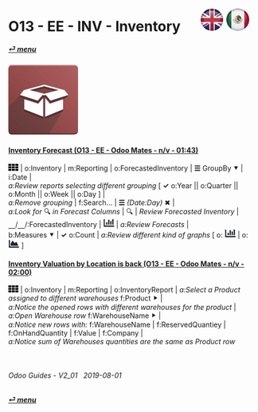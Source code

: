 # O13 - EE - INV - Inventory &nbsp;&nbsp;&nbsp;&nbsp; [![en-uk](/doc/img/en-uk_flag_button_small.png)](/en-uk/o13/ee/inv/en-uk-o13-ee-inv-inventory-guides.md) [ ![es-mx](/doc/img/es-mx_flag_button_small.png)](/es-mx/o13/ee/inv/es-mx-o13-ee-inv-inventory-guides.md)
#### [_&#x23CE; menu_](/en-uk/o13/ee/en-uk-o13-ee-guides-menu.md)  
### ![inv](/doc/img/stock.png)

#### [Inventory Forecast (O13 - EE - Odoo Mates - n/v - 01:43)](https://youtube.com/embed/jD7daYG4EF0?autoplay=1&start=0&end=90&rel=0)  
![apps](/doc/img/apps.png) | o:Inventory | m:Reporting | o:ForecastedInventory | **&#x2630;** GroupBy &#x2BC6; | i:Date |  
_a:Review reports selecting different grouping_ \[ **&#x2713;** o:Year || o:Quarter || o:Month || o:Week || o:Day ] |  
_a:Remove grouping_ | f:Search... | **&#x2630;** _(Date:Day)_ &#x2716; |  
_a:Look for_ &#x1F50D; _in Forecast Columns_ | &#x1F50D; | _Review Forecasted Inventory_ |  
&#x23BD;/&#x23BD;/:ForecastedInventory | ![icon_view_chart_bars_small](/doc/img/icon_view_chart_bars_small.png) | _a:Review Forecasts_ |  
b:Measures &#x2BC6; | **&#x2713;** o:Count | _a:Review different kind of graphs_ \[ o: ![icon_view_chart_bars_small](/doc/img/icon_view_chart_bars_small.png) | o: ![icon_view_chart_area_small](/doc/img/icon_view_chart_area_small.png) ]  

#### [Inventory Valuation by Location is back (O13 - EE - Odoo Mates - n/v - 02:00)](https://youtube.com/embed/aviF4M7XCcs?autoplay=1&start=0&end=86&rel=0)  
![apps](/doc/img/apps.png) | o:Inventory | m:Reporting | o:InventoryReport | _a:Select a Product assigned to different warehouses_ f:Product &#x2BC8; |  
_a:Notice the opened rows with different warehouses for the product_ |  
_a:Open Warehouse row_ f:WarehouseName &#x2BC8; |  
_a:Notice new rows with:_ f:WarehouseName | f:ReservedQuantiey | f:OnHandQuantity | f:Value | f:Company |  
_a:Notice sum of Warehouses quantities are the same as Product row_  

<br>

###### Odoo Guides - V2_01 &nbsp; 2019-08-01  
**[_&#x23CE; menu_](/en-uk/o13/ee/en-uk-o13-ee-guides-menu.md)**  

